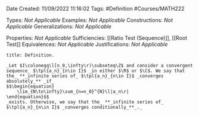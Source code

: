 <div class="topSpace"></div>

Date Created: 11/09/2022 11:16:02
Tags: #Definition #Courses/MATH222

Types: _Not Applicable_
Examples: _Not Applicable_
Constructions: _Not Applicable_
Generalizations: _Not Applicable_

Properties: _Not Applicable_
Sufficiencies: [[Ratio Test (Sequence)]], [[Root Test]]
Equivalences: _Not Applicable_
Justifications: _Not Applicable_

``` ad-Definition
title: Definition.

_Let $I\coloneqq\l[n_0,\infty\r)\subseteq\Z$ and consider a convergent sequence_ $\tpl{a_n}_{n\in I}$ _in either $\R$ or $\C$. We say that the_ **_infinite series of_ $\tpl{a_n}_{n\in I}$ _converges absolutely_** _if_
$$\begin{equation}
    \lim_{N\to\infty}\sum_{n=n_0}^{N}\l|a_n\r|
\end{equation}$$
_exists. Otherwise, we say that the_ **_infinite series of_ $\tpl{a_n}_{n\in I}$ _converges conditionally_**_._

```
